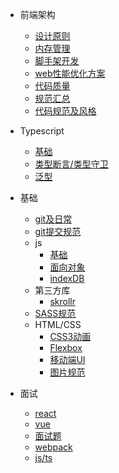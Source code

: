 - 前端架构
  - [设计原则](architect/如何设计vue、react组件.md)
  - [内存管理](architect/前端内存管理.md)
  - [脚手架开发](architect/最详细脚手架入门（一）：脚手架原理及快速入门.md)
  - [web性能优化方案](architect/web全链路性能优化.md)
  - [代码质量](architect/代码质量.md)
  - [规范汇总](规范/前端项目规范汇总.md)
  - [代码规范及风格](规范/代码规范及风格工具.md)
  
- Typescript
  - [基础](typescript/typescript基础知识讲解.md)
  - [类型断言/类型守卫](typescript/类型断言、类型守卫、自定义守卫是什么.md)
  - [泛型](typescript/泛型.md)

- 基础
  - [git及日常](basic/git等日常操作.md)
  - [git提交规范](规范/git提交规范以及仓库规范.md)
  - js
    - [基础](basic/js基础.md)
    - [面向对象](basic/面向对象.md)
    - [indexDB](basic/indexedDB基本使用.md)
  - 第三方库
    - [skrollr](basic/skrollr使用.md)
  - [SASS规范](规范/SASS规范.md)
  - HTML/CSS
    - [CSS3动画](basic/html-css/CSS3.md)
    - [Flexbox](basic/html-css/Flexbox.md)
    - [移动端UI](basic/html-css/移动端UI开发.md)
    - [图片规范](basic/html-css/前端图片规范.md)
 
- 面试
  * [react](面试/react.md)
  * [vue](面试/vue.md)
  * [面试题](面试/面试题.md)
  * [webpack](面试/工程化工具.md)
  * [js/ts](面试/js-ts.md)

